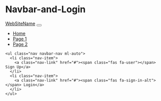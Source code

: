 # Navbar-and-Login

<link rel="stylesheet" href="https://use.fontawesome.com/releases/v5.5.0/css/all.css" integrity="sha384-B4dIYHKNBt8Bc12p+WXckhzcICo0wtJAoU8YZTY5qE0Id1GSseTk6S+L3BlXeVIU" crossorigin="anonymous">
<link rel="stylesheet" href="https://maxcdn.bootstrapcdn.com/bootstrap/4.1.3/css/bootstrap.min.css">
<script src="https://ajax.googleapis.com/ajax/libs/jquery/3.3.1/jquery.min.js"></script>
<script src="https://cdnjs.cloudflare.com/ajax/libs/popper.js/1.14.3/umd/popper.min.js"></script>
<script src="https://maxcdn.bootstrapcdn.com/bootstrap/4.1.3/js/bootstrap.min.js"></script>

<nav class="navbar navbar-expand-md bg-dark navbar-dark sticky-top">
  <a class="navbar-brand" href="#">WebSiteName</a>
  <button class="navbar-toggler navbar-toggler-right" type="button" data-toggle="collapse" data-target="#navb" aria-expanded="true">
    <span class="navbar-toggler-icon"></span>
  </button>
  <div id="navb" class="navbar-collapse collapse hide">
    <ul class="navbar-nav">
      <li class="nav-item active">
        <a class="nav-link" href="#">Home</a>
      </li>
      <li class="nav-item">
        <a class="nav-link" href="#">Page 1</a>
      </li>
      <li class="nav-item">
        <a class="nav-link" href="#">Page 2</a>
      </li>
    </ul>

    <ul class="nav navbar-nav ml-auto">
      <li class="nav-item">
        <a class="nav-link" href="#"><span class="fas fa-user"></span> Sign Up</a>
      </li>
      <li class="nav-item">
        <a class="nav-link" href="#"><span class="fas fa-sign-in-alt"></span> Login</a>
      </li>
    </ul>
  </div>
</nav>

